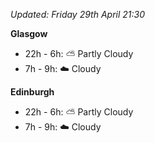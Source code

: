 *Updated: Friday 29th April 21:30*

**Glasgow**

* 22h - 6h: :partly_sunny: Partly Cloudy
* 7h - 9h: :cloud: Cloudy

**Edinburgh**

* 22h - 6h: :partly_sunny: Partly Cloudy
* 7h - 9h: :cloud: Cloudy

